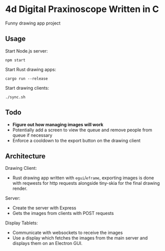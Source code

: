 # 4d Digital Praxinoscope Written in C
Funny drawing app project

## Usage

Start Node.js server:
```
npm start
```

Start Rust drawing apps:
```
cargo run --release
```

Start drawing clients:
```
./sync.sh
```

## Todo
- **Figure out how managing images will work**
- Potentially add a screen to view the queue and remove people from queue if necessary
- Enforce a cooldown to the export button on the drawing client

## Architecture

Drawing Client:
- Rust drawing app written with `egui`/`eframe`, exporting images is done with reqwests for http requests alongside tiny-skia for the final drawing render.

Server:
- Create the server with Express
- Gets the images from clients with POST requests

Display Tablets:
- Communicate with websockets to receive the images
- Use a display which fetches the images from the main server and displays them on an Electron GUI.

